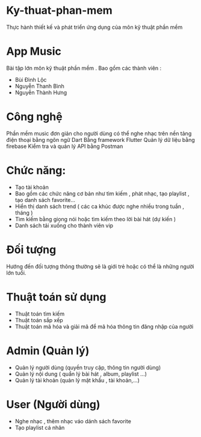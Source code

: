 # Ky-thuat-phan-mem
Thực hành thiết kế và phát triển ứng dụng của môn kỹ thuật phần mềm
# App Music
Bài tập lớn môn kỹ thuật phần mềm . Bao gồm các thành viên : 
- Bùi Đình Lộc
- Nguyễn Thanh Bình
- Nguyễn Thành Hưng

# Công nghệ
Phần mềm music đơn giản cho người dùng có thể nghe nhạc trên nền tảng điện thoại bằng ngôn ngữ Dart 
Bằng framework Flutter 
Quản lý dữ liệu bằng firebase
Kiểm tra và quản lý API bằng Postman

# Chức năng: 
- Tạo tài khoản
- Bao gồm các chức năng cơ bản như tìm kiếm , phát nhạc, tạo playlist , tạo danh sách favorite...
- Hiển thị danh sách trend ( các ca khúc được nghe nhiều trong tuần , tháng )
- Tìm kiếm bằng giọng nói hoặc tìm kiếm theo lời bài hát (dự kiến )
- Danh sách tải xuống cho thành viên vip

# Đối tượng 
Hướng đến đối tượng thông thường sẽ là giới trẻ hoặc có thể là những người lớn tuổi.


# Thuật toán sử dụng 
- Thuật toán tìm kiếm
- Thuật toán sắp xếp
- Thuật toán mã hóa và giải mã để mã hóa thông tin đăng nhập của người

# Admin (Quản lý)
- Quản lý người dùng (quyền truy cập, thông tin người dùng)
- Quản lý nội dung ( quẩn lý bài hát , album, playlist ...)
- Quản lý tài khoản (quản lý mật khẩu , tài khoản,...)

# User (Người dùng)
- Nghe nhạc , thêm nhạc váo dánh sách favorite
- Tạo playlist cá nhân

